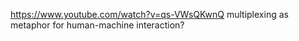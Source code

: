 ---
---

https://www.youtube.com/watch?v=qs-VWsQKwnQ
multiplexing as metaphor for human-machine interaction?
